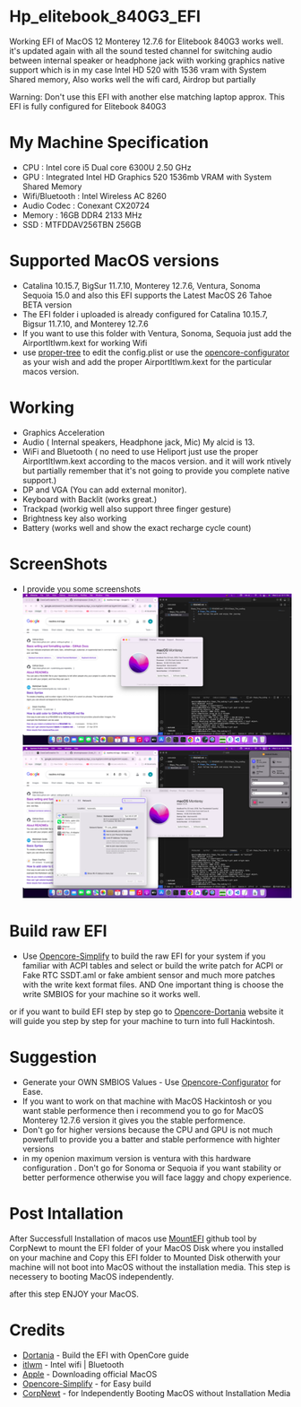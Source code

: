 # Hp_elitebook_840G3_EFI

Working EFI of MacOS 12 Monterey 12.7.6 for Elitebook 840G3 works well. it's updated again with all the sound tested channel for switching audio between internal speaker or headphone jack wiith working graphics native support which is in my case Intel HD 520 with 1536 vram with System Shared memory, Also works well the wifi card, Airdrop but partially

Warning: Don't use this EFI with another else matching laptop approx. This EFI is fully configured for Elitebook 840G3

# My Machine Specification
- CPU : Intel core i5 Dual core 6300U 2.50 GHz 
- GPU : Integrated Intel HD Graphics 520 1536mb VRAM with System Shared Memory
- Wifi/Bluetooth : Intel Wireless AC 8260
- Audio Codec : Conexant CX20724
- Memory : 16GB DDR4 2133 MHz
- SSD : MTFDDAV256TBN 256GB

# Supported MacOS versions 
- Catalina 10.15.7, BigSur 11.7.10, Monterey 12.7.6, Ventura, Sonoma Sequoia 15.0 and also this EFI supports the Latest MacOS 26 Tahoe BETA version 
- The EFI folder i uploaded is already configured for Catalina 10.15.7, Bigsur 11.7.10, and Monterey 12.7.6 
- If you want to use this folder with Ventura, Sonoma, Sequoia just add the AirportItlwm.kext for working Wifi
- use [proper-tree](https://https://github.com/corpnewt/ProperTree) to edit the config.plist or use the [opencore-configurator](https://github.com/notiflux/OpenCore-Configurator) as your wish and add the proper AirportItlwm.kext for the particular macos version. 

# Working 
- Graphics Acceleration
- Audio ( Internal speakers, Headphone jack, Mic) My alcid is 13. 
- WiFi and Bluetooth ( no need to use Heliport just use the proper AirportItlwm.kext according to the macos version. and it will work ntively but partially remember that it's not going to provide you complete native support.)
- DP and VGA (You can add external monitor).
- Keyboard with Backlit (works great.)
- Trackpad (workig well also support three finger gesture)
- Brightness key also working 
- Battery (works well and show the exact recharge cycle count)

# ScreenShots
- I provide you some screenshots 
![Screenshot](https://github.com/rahulsinghaspqwv/Hp_elitebook_840G3_EFI/blob/main/Screenshot%202025-07-02%20at%209.11.16%20PM.png)
![Screenshot](https://github.com/rahulsinghaspqwv/Hp_elitebook_840G3_EFI/blob/main/Screenshot%202025-07-02%20at%209.11.49%20PM.png)


# Build raw EFI
- Use [Opencore-Simplify](https://github.com/lzhoang2801/OpCore-Simplify) to build the raw EFI for your system if you familiar with ACPI tables and select or build the write patch for ACPI or Fake RTC SSDT.aml or fake ambient sensor and much more patches with the write kext format files. AND One important thing is choose the write SMBIOS for your machine so it works well.

or if you want to build EFI step by step go to [Opencore-Dortania](https://dortania.github.io/OpenCore-Install-Guide/prerequisites.html#prerequisites) website it will guide you step by step for your machine to turn into full Hackintosh. 

# Suggestion
- Generate your OWN SMBIOS Values - Use [Opencore-Configurator](https://github.com/notiflux/OpenCore-Configurator) for Ease.
- If you want to work on that machine with MacOS Hackintosh or you want stable performence then i recommend you to go for MacOS Monterey 12.7.6 version it gives you the stable performence.
- Don't go for higher versions because the CPU and GPU is not much powerfull to provide you a batter and stable performence with highter versions
- in my openion maximum version is ventura with this hardware configuration . Don't go for Sonoma or Sequoia if you want stability or better performence otherwise you will face laggy and chopy experience. 

# Post Intallation
After Successfull Installation of macos use [MountEFI](https://github.com/corpnewt/MountEFI) github tool by CorpNewt to mount the EFI folder of your MacOS Disk where you installed on your machine and Copy this EFI folder to Mounted Disk otherwith your machine will not boot into MacOS without the installation media. 
This step is necessery to booting MacOS independently.

after this step ENJOY your MacOS.


# Credits 
- [Dortania](https://dortania.github.io/OpenCore-Install-Guide/prerequisites.html#prerequisites) - Build the EFI with OpenCore guide
- [itlwm](https://github.com/openintelwireless/itlwm/releases) - Intel wifi | Bluetooth
- [Apple](https://apps.apple.com/us/app/macos-monterey/id1576738294?mt=12) - Downloading official MacOS
- [Opencore-Simplify](https://github.com/lzhoang2801/OpCore-Simplify) - for Easy build
- [CorpNewt](https://github.com/corpnewt/MountEFI) - for Independently Booting MacOS without Installation Media 

